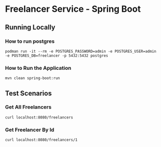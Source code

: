 # Freelancer Service - Spring Boot

## Running Locally

### How to run postgres
    podman run -it --rm -e POSTGRES_PASSWORD=admin -e POSTGRES_USER=admin -e POSTGRES_DB=freelancer -p 5432:5432 postgres

### How to Run the Application
    mvn clean spring-boot:run    


## Test Scenarios

### Get All Freelancers
    curl localhost:8080/freelancers

### Get Freelancer By Id
    curl localhost:8080/freelancers/1
